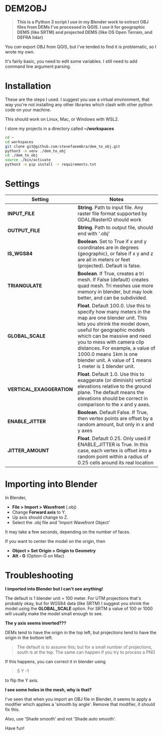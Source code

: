 DEM2OBJ
=======

>**This is a Python 3 script I use in my Blender work to extract OBJ files from DEMs I've processed in QGIS. I use it for geographic DEMS (like SRTM) and projected DEMS (like OS Open Terrain, and DEFRA lidar)**

You _can_ export OBJ from QGIS, but I've tended to find it is problematic, so I wrote my own.

It's fairly basic, you need to edit some variables. I still need to add command line argument parsing.

# Installation

These are the steps I used. I suggest you use a virtual environment, that way you're not installing any other libraries which clash with other python code on your machine.

This should work on Linux, Mac, or Windows with WSL2.

I store my projects in a directory called **~/workspaces**

```bash
cd ~
cd workspaces
git clone git@github.com:stevefaeembra/dem_to_obj.git
python3 -m venv ./dem_to_obj
cd ./dem_to_obj
source ./bin/activate
python3 -m pip install -r requirements.txt
```


# Settings

| Setting    | Notes |
| -------- | ------- |
| **INPUT_FILE**  | **String**. Path to input file. Any raster file format supported by GDAL/RasterIO should work    |
| **OUTPUT_FILE** | **String**. Path to output file, should end with '.obj'     |
| **IS_WGS84**    | **Boolean**. Set to True if x and y coordinates are in degrees (geographic), or false if x y and z are all in meters or feet (projected). Default is false.    |
| **TRIANGULATE**    | **Boolean**. If True, creates a tri mesh. If False (default) creates quad mesh. Tri meshes use more memory in blender, but may look better, and can be subdivided.    |
| **GLOBAL_SCALE**    | **Float**. Default 100.0. Use this to specify how many meters in the map are one blender unit. This lets you shrink the model down, useful for geographic models which can be massive and need you to mess with camera clip distances. For example, a value of 1000.0 means 1km is one blender unit. A value of 1 means 1 meter is 1 blender unit.  |
| **VERTICAL_EXAGGERATION** | **Float**. Default 1.0. Use this to exaggerate (or diminish) vertical elevations relative to the ground plane. The default means the elevations should be correct in comparison to the x and y axes.   |
| **ENABLE_JITTER** | **Boolean**. Default False. If True, then vertex points are offset by a random amount, but only in x and y axes   |
| **JITTER_AMOUNT** | **Float**. Default 0.25. Only used if ENABLE_JITTER is True. In this case, each vertex is offset into a random point within a radius of 0.25 cells around its real location   |



# Importing into Blender

In Blender, 
- **File > Import > Wavefront** (.obj)
- Change **Forward axis** to Y. 
- Up axis should change to Z.
- Select the .obj file and 'Import Wavefront Object'

It may take a few seconds, depending on the number of faces.

If you want to center the model on the origin, then

- **Object > Set Origin > Origin to Geometry**
- **Alt - G** (Option-G on Mac)

# Troubleshooting

**I imported into Blender but I can't see anything!**

The default is 1 blender unit = 100 meter. For UTM projections that's probably okay, but for WGS84 data (like SRTM) I suggest you shrink the model using the **GLOBAL_SCALE** option. For SRTM a value of 100 or 1000 will usually make the model small enough to see.

**The y axis seems inverted???**

DEMs tend to have the origin in the top left, but projections tend to have the origin in the bottom left.

> The default is to assume this; but for a small number of projections, south is at the top.
> The same can happen if you try to process a PNG

If this happens, you can correct it in blender using 

> S Y -1

to flip the Y axis.

**I see some holes in the mesh, why is that?**

I've seen that when you import an OBJ file in Blender, it seems to apply a modifier which applies a 'smooth by angle'. Remove that modifier, it should fix this.

Also, use 'Shade smooth' and not 'Shade auto smooth'.

Have fun!



